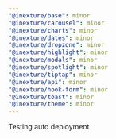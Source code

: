 ```yaml
---
"@inexture/base": minor
"@inexture/carousel": minor
"@inexture/charts": minor
"@inexture/dates": minor
"@inexture/dropzone": minor
"@inexture/highlight": minor
"@inexture/modals": minor
"@inexture/spotlight": minor
"@inexture/tiptap": minor
"@inexture/api": minor
"@inexture/hook-form": minor
"@inexture/toast": minor
"@inexture/theme": minor
---
```


Testing auto deployment
